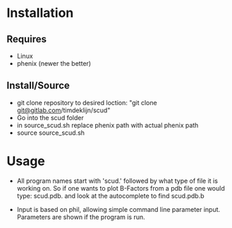 # Installation #

## Requires ##

 * Linux
 * phenix (newer the better)

## Install/Source ##

* git clone repository to desired loction: "git clone git@gitlab.com/timdeklijn/scud"
* Go into the scud folder
* in source_scud.sh replace phenix path with actual phenix path
* source source_scud.sh

# Usage #

* All program names start with 'scud.' followed by what type of file it is working on. So if one wants to plot B-Factors from a pdb file one would type: scud.pdb. and look at the autocomplete to find scud.pdb.b 

* Input is based on phil, allowing simple command line parameter input. Parameters are shown if the program is run.
